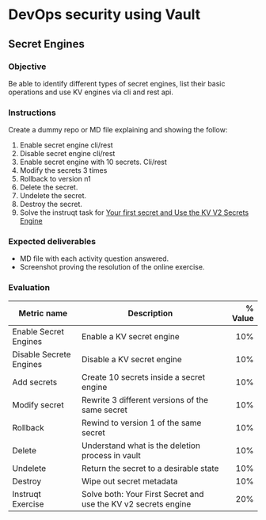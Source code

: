# DevOps security using Vault
## Secret Engines

### Objective
Be able to identify different types of secret engines, list their basic operations and use KV engines via cli and rest api.

### Instructions
Create a dummy repo or MD file explaining and showing the follow:
1. Enable secret engine cli/rest
1. Disable secret engine cli/rest
1. Enable secret engine with 10 secrets. Cli/rest
1. Modify the secrets 3 times
1. Rollback to version n1
1. Delete the secret.
1. Undelete the secret.
1. Destroy the secret.
1. Solve the instruqt task for [Your first secret and Use the KV V2 Secrets Engine](https://play.instruqt.com/hashicorp/tracks/vault-basics)

### Expected deliverables
- MD file with each activity question answered.
- Screenshot proving the resolution of the online exercise.

### Evaluation

| Metric name | Description | % Value |
| ----------- |-------------| -------:|
| Enable Secret Engines | Enable a KV secret engine | 10% |
| Disable Secrete Engines | Disable a KV secret engine | 10% |
| Add secrets | Create 10 secrets inside a secret engine | 10% |
| Modify secret | Rewrite 3 different versions of the same secret | 10% |
| Rollback | Rewind to version 1 of the same secret | 10% |
| Delete | Understand what is the deletion process in vault | 10% |
| Undelete | Return the secret to a desirable state | 10% |
| Destroy | Wipe out secret metadata | 10% |
| Instruqt Exercise | Solve both: Your First Secret and use the KV v2 secrets engine | 20% |
